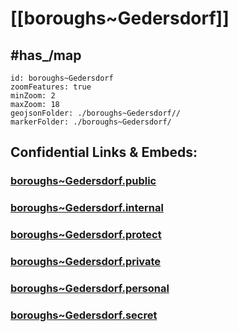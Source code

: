 # [[boroughs~Gedersdorf]] 

## #has_/map  



```leaflet
id: boroughs~Gedersdorf
zoomFeatures: true 
minZoom: 2 
maxZoom: 18
geojsonFolder: ./boroughs~Gedersdorf//
markerFolder: ./boroughs~Gedersdorf/
```




## Confidential Links & Embeds: 

### [boroughs~Gedersdorf.public](/_public/\Earth\Continent\Europe\Europe~Central\Austria\Austrias_States\Niederösterreich\counties~NÖ\Krems~Donau\cities~Krems~Donau\Gedersdorfboroughs~Gedersdorf.public.md) 

### [boroughs~Gedersdorf.internal](/_internal/\Earth\Continent\Europe\Europe~Central\Austria\Austrias_States\Niederösterreich\counties~NÖ\Krems~Donau\cities~Krems~Donau\Gedersdorfboroughs~Gedersdorf.internal.md) 

### [boroughs~Gedersdorf.protect](/_protect/\Earth\Continent\Europe\Europe~Central\Austria\Austrias_States\Niederösterreich\counties~NÖ\Krems~Donau\cities~Krems~Donau\Gedersdorfboroughs~Gedersdorf.protect.md) 

### [boroughs~Gedersdorf.private](/_private/\Earth\Continent\Europe\Europe~Central\Austria\Austrias_States\Niederösterreich\counties~NÖ\Krems~Donau\cities~Krems~Donau\Gedersdorfboroughs~Gedersdorf.private.md) 

### [boroughs~Gedersdorf.personal](/_personal/\Earth\Continent\Europe\Europe~Central\Austria\Austrias_States\Niederösterreich\counties~NÖ\Krems~Donau\cities~Krems~Donau\Gedersdorfboroughs~Gedersdorf.personal.md) 

### [boroughs~Gedersdorf.secret](/_secret/\Earth\Continent\Europe\Europe~Central\Austria\Austrias_States\Niederösterreich\counties~NÖ\Krems~Donau\cities~Krems~Donau\Gedersdorfboroughs~Gedersdorf.secret.md)

